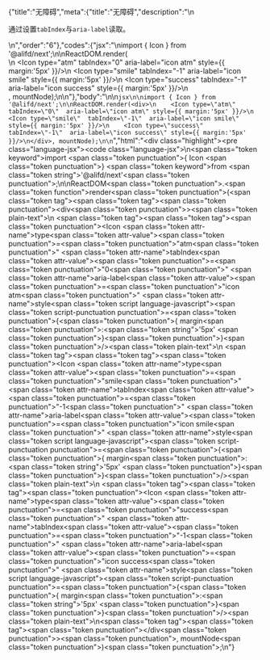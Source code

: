 {"title":"无障碍","meta":{"title":"无障碍","description":"\n<p>通过设置<code>tabIndex</code>与<code>aria-label</code>读取。</p>\n","order":"6"},"codes":{"jsx":"\nimport { Icon } from '@alifd/next';\n\nReactDOM.render(<div>\n    <Icon type=\"atm\"  tabIndex=\"0\"  aria-label=\"icon atm\" style={{ margin:'5px' }}/>\n    <Icon type=\"smile\"  tabIndex=\"-1\"  aria-label=\"icon smile\" style={{ margin:'5px' }}/>\n    <Icon type=\"success\"  tabIndex=\"-1\"  aria-label=\"icon success\" style={{ margin:'5px' }}/>\n</div>, mountNode);\n\n"},"body":"\n\n````jsx\n\nimport { Icon } from '@alifd/next';\n\nReactDOM.render(<div>\n    <Icon type=\"atm\"  tabIndex=\"0\"  aria-label=\"icon atm\" style={{ margin:'5px' }}/>\n    <Icon type=\"smile\"  tabIndex=\"-1\"  aria-label=\"icon smile\" style={{ margin:'5px' }}/>\n    <Icon type=\"success\"  tabIndex=\"-1\"  aria-label=\"icon success\" style={{ margin:'5px' }}/>\n</div>, mountNode);\n\n````","html":"<script>(function(){\"use strict\";\n\nvar _next = require(\"@alifd/next\");\n\nReactDOM.render(React.createElement(\n    \"div\",\n    null,\n    React.createElement(_next.Icon, { type: \"atm\", tabIndex: \"0\", \"aria-label\": \"icon atm\", style: { margin: '5px' } }),\n    React.createElement(_next.Icon, { type: \"smile\", tabIndex: \"-1\", \"aria-label\": \"icon smile\", style: { margin: '5px' } }),\n    React.createElement(_next.Icon, { type: \"success\", tabIndex: \"-1\", \"aria-label\": \"icon success\", style: { margin: '5px' } })\n), mountNode);})()</script><div class=\"highlight\"><pre class=\"language-jsx\"><code class=\"language-jsx\">\n<span class=\"token keyword\">import</span> <span class=\"token punctuation\">{</span> Icon <span class=\"token punctuation\">}</span> <span class=\"token keyword\">from</span> <span class=\"token string\">'@alifd/next'</span><span class=\"token punctuation\">;</span>\n\nReactDOM<span class=\"token punctuation\">.</span><span class=\"token function\">render</span><span class=\"token punctuation\">(</span><span class=\"token tag\"><span class=\"token tag\"><span class=\"token punctuation\">&lt;</span>div</span><span class=\"token punctuation\">></span></span><span class=\"token plain-text\">\n    </span><span class=\"token tag\"><span class=\"token tag\"><span class=\"token punctuation\">&lt;</span>Icon</span> <span class=\"token attr-name\">type</span><span class=\"token attr-value\"><span class=\"token punctuation\">=</span><span class=\"token punctuation\">\"</span>atm<span class=\"token punctuation\">\"</span></span>  <span class=\"token attr-name\">tabIndex</span><span class=\"token attr-value\"><span class=\"token punctuation\">=</span><span class=\"token punctuation\">\"</span>0<span class=\"token punctuation\">\"</span></span>  <span class=\"token attr-name\">aria-label</span><span class=\"token attr-value\"><span class=\"token punctuation\">=</span><span class=\"token punctuation\">\"</span>icon atm<span class=\"token punctuation\">\"</span></span> <span class=\"token attr-name\">style</span><span class=\"token script language-javascript\"><span class=\"token script-punctuation punctuation\">=</span><span class=\"token punctuation\">{</span><span class=\"token punctuation\">{</span> margin<span class=\"token punctuation\">:</span><span class=\"token string\">'5px'</span> <span class=\"token punctuation\">}</span><span class=\"token punctuation\">}</span></span><span class=\"token punctuation\">/></span></span><span class=\"token plain-text\">\n    </span><span class=\"token tag\"><span class=\"token tag\"><span class=\"token punctuation\">&lt;</span>Icon</span> <span class=\"token attr-name\">type</span><span class=\"token attr-value\"><span class=\"token punctuation\">=</span><span class=\"token punctuation\">\"</span>smile<span class=\"token punctuation\">\"</span></span>  <span class=\"token attr-name\">tabIndex</span><span class=\"token attr-value\"><span class=\"token punctuation\">=</span><span class=\"token punctuation\">\"</span>-1<span class=\"token punctuation\">\"</span></span>  <span class=\"token attr-name\">aria-label</span><span class=\"token attr-value\"><span class=\"token punctuation\">=</span><span class=\"token punctuation\">\"</span>icon smile<span class=\"token punctuation\">\"</span></span> <span class=\"token attr-name\">style</span><span class=\"token script language-javascript\"><span class=\"token script-punctuation punctuation\">=</span><span class=\"token punctuation\">{</span><span class=\"token punctuation\">{</span> margin<span class=\"token punctuation\">:</span><span class=\"token string\">'5px'</span> <span class=\"token punctuation\">}</span><span class=\"token punctuation\">}</span></span><span class=\"token punctuation\">/></span></span><span class=\"token plain-text\">\n    </span><span class=\"token tag\"><span class=\"token tag\"><span class=\"token punctuation\">&lt;</span>Icon</span> <span class=\"token attr-name\">type</span><span class=\"token attr-value\"><span class=\"token punctuation\">=</span><span class=\"token punctuation\">\"</span>success<span class=\"token punctuation\">\"</span></span>  <span class=\"token attr-name\">tabIndex</span><span class=\"token attr-value\"><span class=\"token punctuation\">=</span><span class=\"token punctuation\">\"</span>-1<span class=\"token punctuation\">\"</span></span>  <span class=\"token attr-name\">aria-label</span><span class=\"token attr-value\"><span class=\"token punctuation\">=</span><span class=\"token punctuation\">\"</span>icon success<span class=\"token punctuation\">\"</span></span> <span class=\"token attr-name\">style</span><span class=\"token script language-javascript\"><span class=\"token script-punctuation punctuation\">=</span><span class=\"token punctuation\">{</span><span class=\"token punctuation\">{</span> margin<span class=\"token punctuation\">:</span><span class=\"token string\">'5px'</span> <span class=\"token punctuation\">}</span><span class=\"token punctuation\">}</span></span><span class=\"token punctuation\">/></span></span><span class=\"token plain-text\">\n</span><span class=\"token tag\"><span class=\"token tag\"><span class=\"token punctuation\">&lt;/</span>div</span><span class=\"token punctuation\">></span></span><span class=\"token punctuation\">,</span> mountNode<span class=\"token punctuation\">)</span><span class=\"token punctuation\">;</span>\n</code></pre></div>"}
